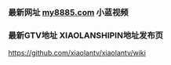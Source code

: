 ### 最新网址 [my8885.com](http://www.my8885.com/?xiaolanshipin) 小蓝视频
### 最新GTV地址 XIAOLANSHIPIN地址发布页

https://github.com/xiaolantv/xiaolantv/wiki
